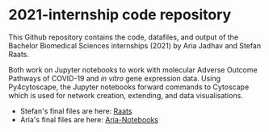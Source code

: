# 2021-internship code repository

This Github repository contains the code, datafiles, and output of the Bachelor Biomedical Sciences internships (2021) by Aria Jadhav and Stefan Raats. 

Both work on Jupyter notebooks to work with molecular Adverse Outcome Pathways of COVID-19 and _in vitro_ gene expression data. Using Py4cytoscape, the Jupyter notebooks forward commands to Cytoscape which is used for network creation, extending, and data visualisations. 

- Stefan's final files are here: [Raats](https://github.com/marvinm2/2021-internship/tree/main/Raats)
- Aria's final files are here: [Aria-Notebooks](https://github.com/marvinm2/2021-internship/tree/main/Aria-Notebooks)


